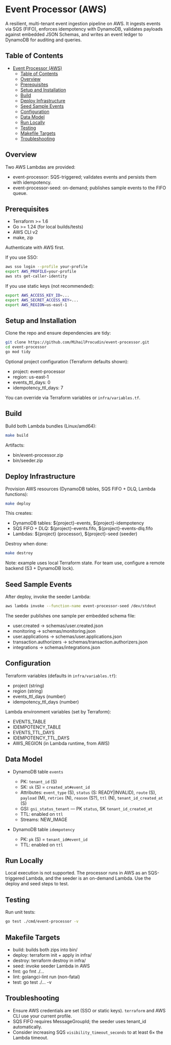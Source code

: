 # Event Processor (AWS)

A resilient, multi-tenant event ingestion pipeline on AWS. It ingests events via SQS (FIFO), enforces idempotency with DynamoDB, validates payloads against embedded JSON Schemas, and writes an event ledger to DynamoDB for auditing and queries.

## Table of Contents

- [Event Processor (AWS)](#event-processor-aws)
  - [Table of Contents](#table-of-contents)
  - [Overview](#overview)
  - [Prerequisites](#prerequisites)
  - [Setup and Installation](#setup-and-installation)
  - [Build](#build)
  - [Deploy Infrastructure](#deploy-infrastructure)
  - [Seed Sample Events](#seed-sample-events)
  - [Configuration](#configuration)
  - [Data Model](#data-model)
  - [Run Locally](#run-locally)
  - [Testing](#testing)
  - [Makefile Targets](#makefile-targets)
  - [Troubleshooting](#troubleshooting)

## Overview

Two AWS Lambdas are provided:

- event-processor: SQS-triggered; validates events and persists them with idempotency.
- event-processor-seed: on-demand; publishes sample events to the FIFO queue.

## Prerequisites

- Terraform >= 1.6
- Go >= 1.24 (for local builds/tests)
- AWS CLI v2
- make, zip

Authenticate with AWS first.

If you use SSO:

```bash
aws sso login --profile your-profile
export AWS_PROFILE=your-profile
aws sts get-caller-identity
```

If you use static keys (not recommended):

```bash
export AWS_ACCESS_KEY_ID=...
export AWS_SECRET_ACCESS_KEY=...
export AWS_REGION=us-east-1
```

## Setup and Installation

Clone the repo and ensure dependencies are tidy:

```bash
git clone https://github.com/MihailProcudin/event-processor.git
cd event-processor
go mod tidy
```

Optional project configuration (Terraform defaults shown):

- project: event-processor
- region: us-east-1
- events_ttl_days: 0
- idempotency_ttl_days: 7

You can override via Terraform variables or `infra/variables.tf`.

## Build

Build both Lambda bundles (Linux/amd64):

```bash
make build
```

Artifacts:

- bin/event-processor.zip
- bin/seeder.zip

## Deploy Infrastructure

Provision AWS resources (DynamoDB tables, SQS FIFO + DLQ, Lambda functions):

```bash
make deploy
```

This creates:

- DynamoDB tables: ${project}-events, ${project}-idempotency
- SQS FIFO + DLQ: ${project}-events.fifo, ${project}-events-dlq.fifo
- Lambdas: ${project} (processor), ${project}-seed (seeder)

Destroy when done:

```bash
make destroy
```

Note: example uses local Terraform state. For team use, configure a remote backend (S3 + DynamoDB lock).

## Seed Sample Events

After deploy, invoke the seeder Lambda:

```bash
aws lambda invoke --function-name event-processor-seed /dev/stdout
```

The seeder publishes one sample per embedded schema file:

- user.created -> schemas/user.created.json
- monitoring -> schemas/monitoring.json
- user.applications -> schemas/user.applications.json
- transaction.authorizers -> schemas/transaction.authorizers.json
- integrations -> schemas/integrations.json

## Configuration

Terraform variables (defaults in `infra/variables.tf`):

- project (string)
- region (string)
- events_ttl_days (number)
- idempotency_ttl_days (number)

Lambda environment variables (set by Terraform):

- EVENTS_TABLE
- IDEMPOTENCY_TABLE
- EVENTS_TTL_DAYS
- IDEMPOTENCY_TTL_DAYS
- AWS_REGION (in Lambda runtime, from AWS)

## Data Model

- DynamoDB table `events`
  - PK: `tenant_id` (S)
  - SK: `sk` (S) = `created_at#event_id`
  - Attributes: `event_type` (S), `status` (S: READY|INVALID), `route` (S), `payload` (M), `retries` (N), `reason` (S?), `ttl` (N), `tenant_id_created_at` (S)
  - GSI: `gsi_status_tenant` — PK `status`, SK `tenant_id_created_at`
  - TTL: enabled on `ttl`
  - Streams: NEW_IMAGE

- DynamoDB table `idempotency`
  - PK: `pk` (S) = `tenant_id#event_id`
  - TTL: enabled on `ttl`

## Run Locally

Local execution is not supported. The processor runs in AWS as an SQS-triggered Lambda, and the seeder is an on-demand Lambda. Use the deploy and seed steps to test.

## Testing

Run unit tests:

```bash
go test ./cmd/event-processor -v
```

## Makefile Targets

- build: builds both zips into bin/
- deploy: terraform init + apply in infra/
- destroy: terraform destroy in infra/
- seed: invoke seeder Lambda in AWS
- fmt: go fmt ./...
- lint: golangci-lint run (non-fatal)
- test: go test ./... -v

## Troubleshooting

- Ensure AWS credentials are set (SSO or static keys). `terraform` and AWS CLI use your current profile.
- SQS FIFO requires MessageGroupId; the seeder uses tenant_id automatically.
- Consider increasing SQS `visibility_timeout_seconds` to at least 6× the Lambda timeout.
